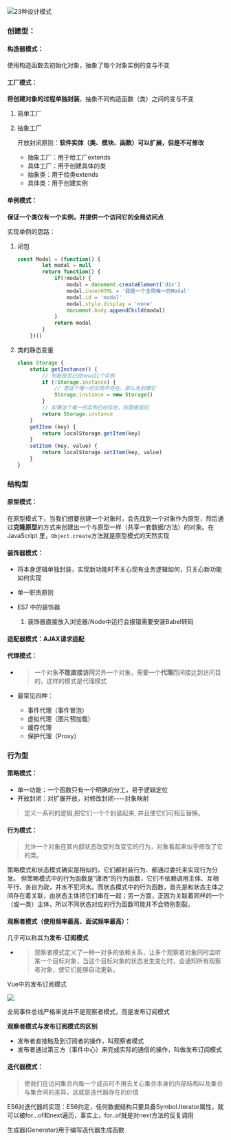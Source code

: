 ![23种设计模式](https://p1-jj.byteimg.com/tos-cn-i-t2oaga2asx/gold-user-assets/2019/4/6/169f16406d230ffe~tplv-t2oaga2asx-watermark.awebp)

### 创建型：

#### 构造器模式：

使用构造函数去初始化对象，抽象了每个对象实例的变与不变

#### 工厂模式：

**将创建对象的过程单独封装**，抽象不同构造函数（类）之间的变与不变

1. 简单工厂

2. 抽象工厂
   
   开放封闭原则：**软件实体（类、模块、函数）可以扩展，但是不可修改**
   
   - 抽象工厂：用于给工厂extends
   - 具体工厂：用于创建具体的类
   - 抽象类：用于给类extends
   - 具体类：用于创建实例

#### 单例模式：

**保证一个类仅有一个实例，并提供一个访问它的全局访问点**

实现单例的思路：

1. 闭包
   
   ```javascript
   const Modal = (function() {
           let modal = null
           return function() {
               if(!modal) {
                   modal = document.createElement('div')
                   modal.innerHTML = '我是一个全局唯一的Modal'
                   modal.id = 'modal'
                   modal.style.display = 'none'
                   document.body.appendChild(modal)
               }
               return modal
           }
       })()
   ```

2. 类的静态变量
   
   ```javascript
   class Storage {
       static getInstance() {
           // 判断是否已经new过1个实例
           if (!Storage.instance) {
               // 若这个唯一的实例不存在，那么先创建它
               Storage.instance = new Storage()
           }
           // 如果这个唯一的实例已经存在，则直接返回
           return Storage.instance
       }
       getItem (key) {
           return localStorage.getItem(key)
       }
       setItem (key, value) {
           return localStorage.setItem(key, value)
       }
   }
   ```

### 结构型

#### 原型模式：

在原型模式下，当我们想要创建一个对象时，会先找到一个对象作为原型，然后通过**克隆原型**的方式来创建出一个与原型一样（共享一套数据/方法）的对象。在 JavaScript 里，`Object.create`方法就是原型模式的天然实现

#### 装饰器模式：

- 将本身逻辑单独封装，实现新功能时不关心现有业务逻辑如何，只关心新功能如何实现

- 单一职责原则

- ES7 中的装饰器
  
  1. 装饰器直接放入浏览器/Node中运行会报错需要安装Babel转码

#### 适配器模式：AJAX请求适配

#### 代理模式：

- > 一个对象**不能直接访问**另外一个对象，需要一个**代理**而间接达到访问目的，这样的模式是代理模式

- 最常见四种：
  
  - 事件代理（事件冒泡）
  - 虚拟代理（图片预加载）
  - 缓存代理
  - 保护代理（Proxy）

### 行为型

#### 策略模式：

- 单一功能：一个函数只有一个明确的分工，易于逻辑定位
- 开放封闭：对扩展开放，对修改封闭----对象映射

> 定义一系列的逻辑,把它们一个个封装起来, 并且使它们可相互替换。

#### 行为模式：

> 允许一个对象在其内部状态改变时改变它的行为，对象看起来似乎修改了它的类。

策略模式和状态模式确实是相似的，它们都封装行为、都通过委托来实现行为分发。
但策略模式中的行为函数是”潇洒“的行为函数，它们不依赖调用主体、互相平行、各自为政，井水不犯河水。而状态模式中的行为函数，首先是和状态主体之间存在着关联，由状态主体把它们串在一起；另一方面，正因为关联着同样的一个（或一类）主体，所以不同状态对应的行为函数可能并不会特别割裂。

#### 观察者模式（使用频率最高、面试频率最高）：

几乎可以称其为**发布-订阅模式**

- > 观察者模式定义了一种一对多的依赖关系，让多个观察者对象同时监听某一个目标对象，当这个目标对象的状态发生变化时，会通知所有观察者对象，使它们能够自动更新。

Vue中的发布订阅模式

![](https://p3-juejin.byteimg.com/tos-cn-i-k3u1fbpfcp/0ab7a4846d604721b6b91418ee97bf91~tplv-k3u1fbpfcp-watermark.awebp)

全局事件总线严格来说并不是观察者模式，而是发布订阅模式

**观察者模式与发布订阅模式的区别**

- 发布者直接触及到订阅者的操作，叫观察者模式
- 发布者通过第三方（事件中心）来完成实际的通信的操作，叫做发布订阅模式

#### 迭代器模式：

> 使我们在访问集合内每一个成员时不用去关心集合本身的内部结构以及集合与集合间的差异，这就是迭代器存在的价值

ES6对迭代器的实现：ES6约定，任何数据结构只要具备Symbol.Iterator属性，就可以被for...of和next遍历，事实上，for..of就是对next方法的反复调用

生成器(Generator)用于编写迭代器生成函数

## 

